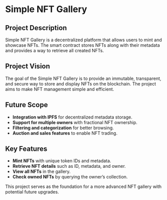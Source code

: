 # Simple NFT Gallery

## Project Description
Simple NFT Gallery is a decentralized platform that allows users to mint and showcase NFTs. The smart contract stores NFTs along with their metadata and provides a way to retrieve all created NFTs.

## Project Vision
The goal of the Simple NFT Gallery is to provide an immutable, transparent, and secure way to store and display NFTs on the blockchain. The project aims to make NFT management simple and efficient.

## Future Scope
- **Integration with IPFS** for decentralized metadata storage.
- **Support for multiple owners** with fractional NFT ownership.
- **Filtering and categorization** for better browsing.
- **Auction and sales features** to enable NFT trading.

## Key Features
- **Mint NFTs** with unique token IDs and metadata.
- **Retrieve NFT details** such as ID, metadata, and owner.
- **View all NFTs** in the gallery.
- **Check owned NFTs** by querying the owner’s collection.

This project serves as the foundation for a more advanced NFT gallery with potential future upgrades.
